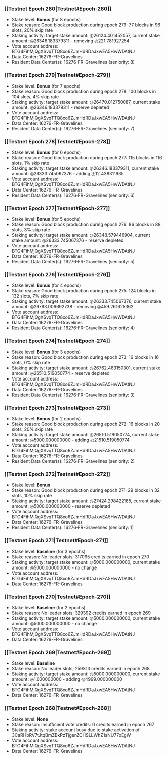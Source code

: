 ### [[Testnet Epoch 280|Testnet#Epoch-280]]
* Stake level: **Bonus** (for 8 epochs)
* Stake reason: Good block production during epoch 279: 77 blocks in 96 slots, 20% skip rate
* Staking activity: target stake amount: ◎26124.401452057, current stake amount: ◎26346.183379311 - removing ◎221.781927254
* Vote account address: BTG4FihMjQgXSvqTTQ8xo6ZJmHdRDaJxwEA5HwWDAtNJ
* Data Center: 16276-FR-Gravelines
* Resident Data Center(s): 16276-FR-Gravelines (seniority: 8)
### [[Testnet Epoch 279|Testnet#Epoch-279]]
* Stake level: **Bonus** (for 7 epochs)
* Stake reason: Good block production during epoch 278: 100 blocks in 104 slots, 4% skip rate
* Staking activity: target stake amount: ◎26470.012750087, current stake amount: ◎26346.183379311 - reserve depleted
* Vote account address: BTG4FihMjQgXSvqTTQ8xo6ZJmHdRDaJxwEA5HwWDAtNJ
* Data Center: 16276-FR-Gravelines
* Resident Data Center(s): 16276-FR-Gravelines (seniority: 7)
### [[Testnet Epoch 278|Testnet#Epoch-278]]
* Stake level: **Bonus** (for 6 epochs)
* Stake reason: Good block production during epoch 277: 115 blocks in 116 slots, 1% skip rate
* Staking activity: target stake amount: ◎26346.183379311, current stake amount: ◎26333.745067376 - adding ◎12.438311935
* Vote account address: BTG4FihMjQgXSvqTTQ8xo6ZJmHdRDaJxwEA5HwWDAtNJ
* Data Center: 16276-FR-Gravelines
* Resident Data Center(s): 16276-FR-Gravelines (seniority: 6)
### [[Testnet Epoch 277|Testnet#Epoch-277]]
* Stake level: **Bonus** (for 5 epochs)
* Stake reason: Good block production during epoch 276: 86 blocks in 88 slots, 3% skip rate
* Staking activity: target stake amount: ◎26348.579446904, current stake amount: ◎26333.745067376 - reserve depleted
* Vote account address: BTG4FihMjQgXSvqTTQ8xo6ZJmHdRDaJxwEA5HwWDAtNJ
* Data Center: 16276-FR-Gravelines
* Resident Data Center(s): 16276-FR-Gravelines (seniority: 5)
### [[Testnet Epoch 276|Testnet#Epoch-276]]
* Stake level: **Bonus** (for 4 epochs)
* Stake reason: Good block production during epoch 275: 124 blocks in 132 slots, 7% skip rate
* Staking activity: target stake amount: ◎26333.745067376, current stake amount: ◎26793.006692738 - removing ◎459.261625362
* Vote account address: BTG4FihMjQgXSvqTTQ8xo6ZJmHdRDaJxwEA5HwWDAtNJ
* Data Center: 16276-FR-Gravelines
* Resident Data Center(s): 16276-FR-Gravelines (seniority: 4)
### [[Testnet Epoch 274|Testnet#Epoch-274]]
* Stake level: **Bonus** (for 3 epochs)
* Stake reason: Good block production during epoch 273: 16 blocks in 16 slots, 0% skip rate
* Staking activity: target stake amount: ◎26762.483150301, current stake amount: ◎26510.519050774 - reserve depleted
* Vote account address: BTG4FihMjQgXSvqTTQ8xo6ZJmHdRDaJxwEA5HwWDAtNJ
* Data Center: 16276-FR-Gravelines
* Resident Data Center(s): 16276-FR-Gravelines (seniority: 3)
### [[Testnet Epoch 273|Testnet#Epoch-273]]
* Stake level: **Bonus** (for 2 epochs)
* Stake reason: Good block production during epoch 272: 16 blocks in 20 slots, 20% skip rate
* Staking activity: target stake amount: ◎26510.519050774, current stake amount: ◎5000.000000000 - adding ◎21510.519050774
* Vote account address: BTG4FihMjQgXSvqTTQ8xo6ZJmHdRDaJxwEA5HwWDAtNJ
* Data Center: 16276-FR-Gravelines
* Resident Data Center(s): 16276-FR-Gravelines (seniority: 2)
### [[Testnet Epoch 272|Testnet#Epoch-272]]
* Stake level: **Bonus**
* Stake reason: Good block production during epoch 271: 29 blocks in 32 slots, 10% skip rate
* Staking activity: target stake amount: ◎27424.298422185, current stake amount: ◎5000.000000000 - reserve depleted
* Vote account address: BTG4FihMjQgXSvqTTQ8xo6ZJmHdRDaJxwEA5HwWDAtNJ
* Data Center: 16276-FR-Gravelines
* Resident Data Center(s): 16276-FR-Gravelines (seniority: 1)
### [[Testnet Epoch 271|Testnet#Epoch-271]]
* Stake level: **Baseline** (for 3 epochs)
* Stake reason: No leader slots; 317095 credits earned in epoch 270
* Staking activity: target stake amount: ◎5000.000000000, current stake amount: ◎5000.000000000 - no change
* Vote account address: BTG4FihMjQgXSvqTTQ8xo6ZJmHdRDaJxwEA5HwWDAtNJ
* Data Center: 16276-FR-Gravelines
### [[Testnet Epoch 270|Testnet#Epoch-270]]
* Stake level: **Baseline** (for 2 epochs)
* Stake reason: No leader slots; 329392 credits earned in epoch 269
* Staking activity: target stake amount: ◎5000.000000000, current stake amount: ◎5000.000000000 - no change
* Vote account address: BTG4FihMjQgXSvqTTQ8xo6ZJmHdRDaJxwEA5HwWDAtNJ
* Data Center: 16276-FR-Gravelines
### [[Testnet Epoch 269|Testnet#Epoch-269]]
* Stake level: **Baseline**
* Stake reason: No leader slots; 259313 credits earned in epoch 268
* Staking activity: target stake amount: ◎5000.000000000, current stake amount: ◎1.000000000 - adding ◎4999.000000000
* Vote account address: BTG4FihMjQgXSvqTTQ8xo6ZJmHdRDaJxwEA5HwWDAtNJ
* Data Center: 16276-FR-Gravelines
### [[Testnet Epoch 268|Testnet#Epoch-268]]
* Stake level: **None**
* Stake reason: Insufficient vote credits: 0 credits earned in epoch 267
* Staking activity: stake account busy due to stake activation of 3CaRHbRV7tJtqBmZBkPzTjgenZCHSLLWhZ1sNU77oEgW
* Vote account address: BTG4FihMjQgXSvqTTQ8xo6ZJmHdRDaJxwEA5HwWDAtNJ
* Data Center: 16276-FR-Gravelines